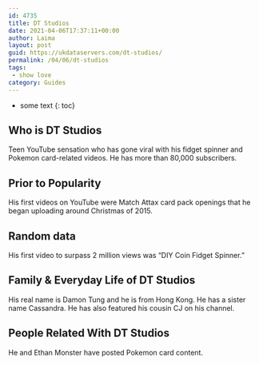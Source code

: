 ```yaml
---
id: 4735
title: DT Studios
date: 2021-04-06T17:37:11+00:00
author: Laima
layout: post
guid: https://ukdataservers.com/dt-studios/
permalink: /04/06/dt-studios
tags:
 - show love
category: Guides
---
```


* some text
{: toc}


## Who is DT Studios
                  
                  
                  
Teen YouTube sensation who has gone viral with his fidget spinner and Pokemon card-related videos. He has more than 80,000 subscribers.
                  
              
            
              
            
                
                
                
## Prior to Popularity
                  
                  
                  
His first videos on YouTube were Match Attax card pack openings that he began uploading around Christmas of 2015.
                  
              
            
              
            
                
                
                
## Random data
                  
                  
                  
His first video to surpass 2 million views was &#8220;DIY Coin Fidget Spinner.&#8221;
                  
              
            
              
            
                
                
                
## Family & Everyday Life of DT Studios
                  
                  
                  
His real name is Damon Tung and he is from Hong Kong. He has a sister name Cassandra. He has also featured his cousin CJ on his channel.
                  
              
            
              
            
                
                
                
## People Related With DT Studios
                  
                  
                  
He and Ethan Monster have posted Pokemon card content.
                  
              
            
              
            
                
              
            
              
              
            
            
              
            
          
          
          